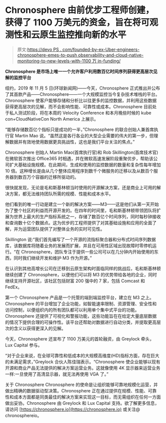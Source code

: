 # Chronosphere 由前优步工程师创建，获得了 1100 万美元的资金，旨在将可观测性和云原生监控推向新的水平

> 原文:[https://devo PS . com/founded-by-ex-Uber-engineers-chronosphere-emes-to-push observability-and-cloud-native-monitoring-to-new-levels-with-1100 万 in-funding/](https://devops.com/founded-by-ex-uber-engineers-chronosphere-emerges-to-push-observability-and-cloud-native-monitoring-to-new-levels-with-11-million-in-funding/)

**Chronosphere 是市场上唯一一个允许客户利用数百亿时间序列获得更高层次见解的监控平台**

纽约，2019 年 11 月 5 日(环球新闻网)——今天，Chronosphere 正式推出并公布了其首款产品——Chronosphere——一个大规模监控当今复杂技术堆栈的平台。Chronosphere 使客户能够存储和分析比以往更多的监控数据，并利用这些数据获得更高层次的见解，而不会影响性能、可靠性或成本。Chronosphere 目前处于私人测试阶段，将在本周的 Velocity Conference 和本月晚些时候的 kube con+CloudNativeCon North America 上展示。

“能够存储数百亿个指标只是成功的一半，”Chronosphere 的联合创始人兼首席执行官 Martin Mao 说。“虽然这是各行各业的大型企业需要的伟大的第一步，但理解数据并有效地使用数据更具挑战性，这也是我们平台关注的焦点。”

Chronosphere 创始人 Martin Mao(首席执行官)和 Rob Skillington(首席技术官)在微软首次推出 Office365 时相遇，并在微软高速发展阶段重聚优步，帮助该公司扩大基础设施规模。在此期间，生成和使用的监控数据的数量和复杂性每年增加 10 倍。这种增长是由从几个整体应用程序到数千个微服务的迁移以及从数百个服务器到数百万个容器的迁移所驱动的。

很快就发现，无论是毛和斯基林顿当时使用的开源解决方案，还是商业上可用的解决方案，都无法维持团队所需的规模、性能和成本水平。

他们看到的唯一行动是建立一个新的解决方案——M3——这是他们从第一天开始为了整个社区的利益而开源开发的。在四年的时间里，毛和斯基林顿带领团队将扩展为世界上最大的生产指标系统之一，存储了数百亿个时间序列，同时每秒钟接收和查询数十亿个数据点。这为优步的工程师提供了对其基础设施和应用的全面了解，并为运营团队提供了对整体业务的实时可见性。

Skillington 说:“我们首先编写了一个开源的流指标聚合器和分布式时间序列数据库，该数据库将随着业务的发展而扩展，并且在可用性区域出现故障时零停机运行。“在 Chronosphere，团队专注于提供一些公司可以在几分钟内开始使用的东西，同时我们继续开发和维护 M3 作为开源。”

在认识到其他高增长公司在迁移到云原生架构时面临同样的挑战后，毛和斯基林顿继续创建了 Chronosphere，以便他们可以将 M3 的优势带给各地的企业，同时继续支持开源社区，该社区包括财富 200 强中的 7 家，包括 Comcast 和 FedEx。

第一个 Chronosphere 产品是一个托管的端到端监控平台，建立在 M3 之上。Chronosphere 的平台增加了企业功能，如智能速率限制、资源管理、安全性和访问控制，以便组织内的所有团队都可以利用单个集中式平台的功能。Chronosphere 还提供了可视化和警报功能，这些功能旨在在给定大量底层数据的情况下提供合理的可操作性。该平台还帮助对数据进行自动分类，并提取更高层次的含义以获得更深入的见解。

今天，Chronosphere 还宣布了 1100 万美元的首轮融资，由 Greylock 牵头，Lux Capital 参与。

“对于企业来说，在全球可靠性和低成本的大规模高维度(HD)指标方面，存在巨大的未满足需求，”Greylock 合伙人陈佳瑞表示。“Chronosphere 使企业能够以现有开源和商业产品无法提供的解决方案运营业务。这就像使用 4K 显示器来运营业务一样:一旦使用了高清显示器，就无法再使用 VGA 了。”

关于 Chronosphere
Chronosphere 的使命是让组织能够可靠地规模化运营，并做出精确的数据驱动型决策。Chronosphere 正在通过提供在规模、性能、可靠性和成本方面都是同类最佳的解决方案来实现这一目标，而无需组织在任何一方面做出妥协。Chronosphere 由 Greylock 和 Lux Capital 支持。欲了解更多信息，请访问 [https://chronosphere.io](https://chronosphere.io) 或关注@ chronosphereio。